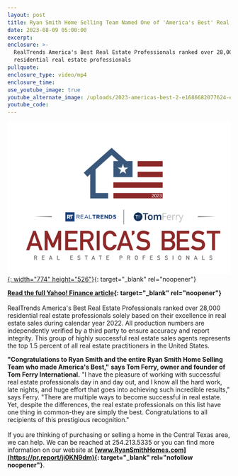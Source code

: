 ```yaml
---
layout: post
title: Ryan Smith Home Selling Team Named One of 'America's Best' Real Estate Teams
date: 2023-08-09 05:00:00
excerpt:
enclosure: >-
  RealTrends America's Best Real Estate Professionals ranked over 28,000
  residential real estate professionals
pullquote:
enclosure_type: video/mp4
enclosure_time:
use_youtube_image: true
youtube_alternate_image: /uploads/2023-americas-best-2-e1686682077624-edited-1-1-2.webp
youtube_code:
---
```

[![](/uploads/screenshot-2023-08-10-at-3-37-22-pm.png){: width="774" height="526"}](https://finance.yahoo.com/news/ryan-smith-home-selling-team-140000219.html){: target="_blank" rel="noopener"}

**[Read the full Yahoo! Finance article](https://finance.yahoo.com/news/ryan-smith-home-selling-team-140000219.html){: target="_blank" rel="noopener"}**<br><br>RealTrends America's Best Real Estate Professionals ranked over 28,000 residential real estate professionals solely based on their excellence in real estate sales during calendar year 2022. All production numbers are independently verified by a third party to ensure accuracy and report integrity. This group of highly successful real estate sales agents represents the top 1.5 percent of all real estate practitioners in the United States.

**"Congratulations to Ryan Smith and the entire Ryan Smith Home Selling Team who made America's Best,"** **says Tom Ferry, owner and founder of Tom Ferry International.** "I have the pleasure of working with successful real estate professionals day in and day out, and I know all the hard work, late nights, and huge effort that goes into achieving such incredible results," says Ferry. "There are multiple ways to become successful in real estate. Yet, despite the differences, the real estate professionals on this list have one thing in common-they are simply the best. Congratulations to all recipients of this prestigious recognition."<br><br>If you are thinking of purchasing or selling a home in the Central Texas area, we can help. We can be reached at 254.213.5335 or you can find more information on our website at&nbsp;**[www.RyanSmithHomes.com](https://pr.report/ji0KN9dm){: target="_blank" rel="nofollow noopener"}**.